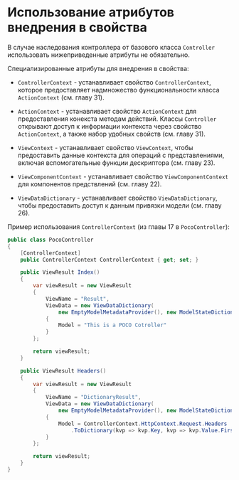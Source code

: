 # Использование атрибутов внедрения в свойства

В случае наследования контроллера от базового класса `Controller` использовать нижеприведенные
атрибуты не обязательно.

Специализированные атрибуты для внедрения в свойства:

* `ControllerContext` - устанавливает свойство `ControllerContext`, которое предоставляет
надмножество функциональности класса `ActionContext` (см. главу 31).

* `ActionContext` -  устанавливает свойство `ActionContext` для предоставления конекста методам
действий. Классы `Controller` открывают доступ к информации контекста через свойство `ActionContext`,
а также набор удобных свойств (см. главу 31).

* `ViewContext` - устанавливает свойство `ViewContext`, чтобы предоставить данные контекста для
операций с представлениями, включая вспомогательные функции дескриптора (см. главу 23).

* `ViewComponentContext` - устанавливает свойство `ViewComponentContext` для компонентов
предствлений (см. главу 22).

* `ViewDataDictionary` - устанавливает свойство `ViewDataDictionary`, чтобы предоставить доступ
к данным привязки модели (см. главу 26).


Пример использования `ControllerContext` (из главы 17 в `PocoController`):
```cs
public class PocoController
{
    [ControllerContext]
    public ControllerContext ControllerContext { get; set; }

    public ViewResult Index()
    {
        var viewResult = new ViewResult
        {
            ViewName = "Result",
            ViewData = new ViewDataDictionary(
                new EmptyModelMetadataProvider(), new ModelStateDictionary())
            {
                Model = "This is a POCO Cotroller"
            }
        };

        return viewResult;
    }

    public ViewResult Headers()
    {
        var viewResult = new ViewResult
        {
            ViewName = "DictionaryResult",
            ViewData = new ViewDataDictionary(
                new EmptyModelMetadataProvider(), new ModelStateDictionary())
            {
                Model = ControllerContext.HttpContext.Request.Headers
                    .ToDictionary(kvp => kvp.Key, kvp => kvp.Value.First())
            }
        };

        return viewResult;
    }
}
```